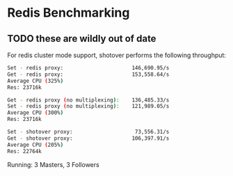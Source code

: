 # Redis Benchmarking

## TODO these are wildly out of date

For redis cluster mode support, shotover performs the following throughput:

```bash
Set - redis proxy:                      146,690.95/s
Get - redis proxy:                      153,558.64/s
Average CPU (325%)
Res: 23716k

Get - redis proxy (no multiplexing):    136,485.33/s
Set - redis proxy (no multiplexing):    121,989.05/s
Average CPU (300%)
Res: 23716k

Set - shotover proxy:                    73,556.31/s
Get - shotover proxy:                   106,397.91/s
Average CPU (205%)
Res: 22764k
```

Running:
3 Masters, 3 Followers
